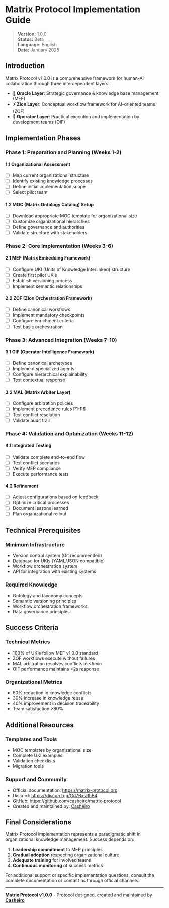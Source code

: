 # Matrix Protocol Implementation Guide

> **Version:** 1.0.0  
> **Status:** Beta  
> **Language:** English  
> **Date:** January 2025

## Introduction

Matrix Protocol v1.0.0 is a comprehensive framework for human-AI collaboration through three interdependent layers:

- **🔮 Oracle Layer**: Strategic governance & knowledge base management (MEF)
- **⚡ Zion Layer**: Conceptual workflow framework for AI-oriented teams (ZOF)
- **🧠 Operator Layer**: Practical execution and implementation by development teams (OIF)

## Implementation Phases

### Phase 1: Preparation and Planning (Weeks 1-2)

#### 1.1 Organizational Assessment
- [ ] Map current organizational structure
- [ ] Identify existing knowledge processes
- [ ] Define initial implementation scope
- [ ] Select pilot team

#### 1.2 MOC (Matrix Ontology Catalog) Setup
- [ ] Download appropriate MOC template for organizational size
- [ ] Customize organizational hierarchies
- [ ] Define governance and authorities
- [ ] Validate structure with stakeholders

### Phase 2: Core Implementation (Weeks 3-6)

#### 2.1 MEF (Matrix Embedding Framework)
- [ ] Configure UKI (Units of Knowledge Interlinked) structure
- [ ] Create first pilot UKIs
- [ ] Establish versioning process
- [ ] Implement semantic relationships

#### 2.2 ZOF (Zion Orchestration Framework)
- [ ] Define canonical workflows
- [ ] Implement mandatory checkpoints
- [ ] Configure enrichment criteria
- [ ] Test basic orchestration

### Phase 3: Advanced Integration (Weeks 7-10)

#### 3.1 OIF (Operator Intelligence Framework)
- [ ] Define canonical archetypes
- [ ] Implement specialized agents
- [ ] Configure hierarchical explainability
- [ ] Test contextual response

#### 3.2 MAL (Matrix Arbiter Layer)
- [ ] Configure arbitration policies
- [ ] Implement precedence rules P1-P6
- [ ] Test conflict resolution
- [ ] Validate audit trail

### Phase 4: Validation and Optimization (Weeks 11-12)

#### 4.1 Integrated Testing
- [ ] Validate complete end-to-end flow
- [ ] Test conflict scenarios
- [ ] Verify MEP compliance
- [ ] Execute performance tests

#### 4.2 Refinement
- [ ] Adjust configurations based on feedback
- [ ] Optimize critical processes
- [ ] Document lessons learned
- [ ] Plan organizational rollout

## Technical Prerequisites

### Minimum Infrastructure
- Version control system (Git recommended)
- Database for UKIs (YAML/JSON compatible)
- Workflow orchestration system
- API for integration with existing systems

### Required Knowledge
- Ontology and taxonomy concepts
- Semantic versioning principles
- Workflow orchestration frameworks
- Data governance principles

## Success Criteria

### Technical Metrics
- 100% of UKIs follow MEF v1.0.0 standard
- ZOF workflows execute without failures
- MAL arbitration resolves conflicts in <5min
- OIF performance maintains <2s response

### Organizational Metrics
- 50% reduction in knowledge conflicts
- 30% increase in knowledge reuse
- 40% improvement in decision traceability
- Team satisfaction >80%

## Additional Resources

### Templates and Tools
- MOC templates by organizational size
- Complete UKI examples
- Validation checklists
- Migration tools

### Support and Community
- Official documentation: https://matrix-protocol.org
- Discord: https://discord.gg/Gd7BxsRhB4
- GitHub: https://github.com/casheiro/matrix-protocol
- Created and maintained by: [Casheiro](https://casheiro.com.br)

## Final Considerations

Matrix Protocol implementation represents a paradigmatic shift in organizational knowledge management. Success depends on:

1. **Leadership commitment** to MEP principles
2. **Gradual adoption** respecting organizational culture
3. **Adequate training** for involved teams
4. **Continuous monitoring** of success metrics

For additional support or specific implementation questions, consult the complete documentation or contact us through official channels.

---

**Matrix Protocol v1.0.0** - Protocol designed, created and maintained by **[Casheiro](https://casheiro.com.br)**